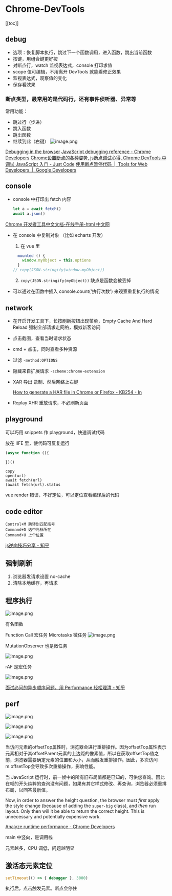 # Chrome-DevTools
[[toc]]

## debug
- 选项：恢复脚本执行，跳过下一个函数调用，进入函数，跳出当前函数
- 按键，用组合键更好按
- 对断点行，watch 监视表达式，console 打印求值
- scope 值可编辑，不用离开 DevTools 就能看修正效果
- 监视表达式，观察值的变化
- 保存看效果
### 断点类型，最常用的是代码行，还有事件侦听器、异常等

  常用功能：
  - 跳过行（步进）
  - 跳入函数
  - 跳出函数
  - 继续到此（右键）
    ![image.png](https://img.oaker.bid/?url=http://ww2.sinaimg.cn/mw690/4e5d3ea7ly1gu3r6h0a0tj20ph0bugsl.jpg)

[Debugging in the browser](https://javascript.info/debugging-chrome)
[JavaScript debugging reference - Chrome Developers](https://developer.chrome.com/docs/devtools/javascript/reference/)
[Chrome设置断点的各种姿势, js断点调试心得, Chrome DevTools 中调试 JavaScript 入门 - Just Code](https://justcode.ikeepstudying.com/2018/09/chrome%25E8%25AE%25BE%25E7%25BD%25AE%25E6%2596%25AD%25E7%2582%25B9%25E7%259A%2584%25E5%2590%2584%25E7%25A7%258D%25E5%25A7%25BF%25E5%258A%25BF-js%25E6%2596%25AD%25E7%2582%25B9%25E8%25B0%2583%25E8%25AF%2595%25E5%25BF%2583%25E5%25BE%2597-chrome-devtools-%25E4%25B8%25AD%25E8%25B0%2583%25E8%25AF%2595-javascrip/)
[使用断点暂停代码  |  Tools for Web Developers  |  Google Developers](https://developers.google.com/web/tools/chrome-devtools/javascript/breakpoints?hl=zh-cn#exceptions)


## console
- console 中打印出 fetch 内容
  ```js
  let a = await fetch()
  await a.json()
  ```

[Chrome 开发者工具中文文档-在线手册-html 中文网](https://www.html.cn/doc/chrome-devtools/)

- 在 console 中复制对象 （比如 echarts 开发）

    1. 在 vue 里
    ```js
      mounted () {
        window.myObject = this.options
      }
    // copy(JSON.stringify(window.myObject))
    ```
    2. `copy(JSON.stringify(myObject))` 缺点是函数会被丢掉

- 可以通过在函数中插入 console.count('执行次数') 来观察重复执行的情况

## network
- 在开启开发工具下，长按刷新按钮出现菜单，Empty Cache And Hard Reload 强制全部请求走网络，模拟新客访问
- 点击截图，查看当时请求状态
- cmd + 点击，同时查看多种资源
- 过滤 `-method:OPTIONS`
- 隐藏来自扩展请求 `-scheme:chrome-extension`
- XAR 导出 录制、然后网络上右键 

    [How to generate a HAR file in Chrome or Firefox - KB254 - In](https://www.inflectra.com/support/knowledgebase/kb254.aspx)
- Replay XHR 重放请求，不必刷新页面

## playground
可以巧用 snippets 作 playground，快速调试代码

放在 IIFE 里，使代码可反复运行
```js
(async function (){

})()
```

```
copy
open(url)
await fetch(url)
(await fetch(url).status
```

vue render 错误，不好定位，可以定位查看编译后的代码

## code editor
```
Control+M 跳转到匹配括号
Command+D 选中光标所在
Command+U 上个位置
```

[js逆向技巧分享 - 知乎](https://zhuanlan.zhihu.com/p/108207751)

## 强制刷新
1. 浏览器发请求设置 no-cache
2. 清除本地缓存，再请求


## 程序执行
![image.png](https://img.oaker.bid/?url=http://tvax1.sinaimg.cn/mw690/4e5d3ea7ly1hau3xikctbj20nz0olagw.jpg)

有名函数

Function Call 宏任务
Microtasks 微任务
![image.png](https://img.oaker.bid/?url=http://tvax1.sinaimg.cn/mw690/4e5d3ea7ly1hau4oxee3ij20ob059myo.jpg)

MutationObserver 也是微任务

![image.png](https://img.oaker.bid/?url=http://tvax1.sinaimg.cn/large/4e5d3ea7ly1hau4qrn83pj21p40a2jvo.jpg)

rAF 是宏任务

![image.png](https://img.oaker.bid/?url=http://tvax1.sinaimg.cn/mw690/4e5d3ea7ly1hau4rsncukj21h209m79r.jpg)

[面试必问的异步顺序问题，用 Performance 轻松理清 - 知乎](https://zhuanlan.zhihu.com/p/603691968)

## perf

![image.png](https://img.oaker.bid/?url=http://tva1.sinaimg.cn/large/4e5d3ea7gy1hfoat98ujcj21vg0natv9.jpg)

![image.png](https://img.oaker.bid/?url=http://tva1.sinaimg.cn/large/4e5d3ea7gy1hfoavgmqi2j210i0ps7hz.jpg)

![image.png](https://img.oaker.bid/?url=http://tva1.sinaimg.cn/large/4e5d3ea7gy1hfob0t8j6rj21080q07hl.jpg)

当访问元素的offsetTop属性时，浏览器会进行重排操作。因为offsetTop属性表示元素相对于其offsetParent元素的上边距的像素值，所以在获取offsetTop值之前，浏览器需要确定元素的位置和大小，从而触发重排操作。因此，多次访问m.offsetTop会导致多次重排操作，影响性能。

当 JavaScript 运行时，前一帧中的所有旧布局值都是已知的，可供您查询。因此在帧的开头纯粹的查询没有问题，如果有其它样式修改、再查询，浏览器必须重排布局，以回答最新值。

Now, in order to answer the height question, the browser must _first_ apply the style change (because of adding the `super-big` class), and _then_ run layout. Only then will it be able to return the correct height. This is unnecessary and potentially expensive work.

[Analyze runtime performance - Chrome Developers](https://developer.chrome.com/docs/devtools/performance/#bonus_analyze_the_optimized_version)

main 中竖向，是调用栈

元素越多，CPU 调低，问题越明显 

## 激活态元素定位

```js
setTimeout(() => { debugger }, 3000)
```

执行后，点击触发元素。断点会停住